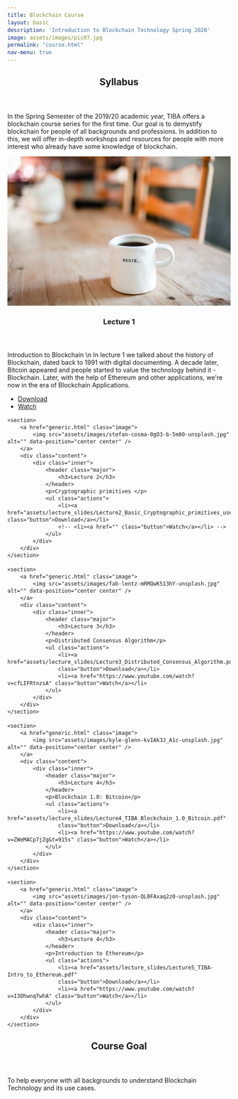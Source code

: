 ```yaml
---
title: Blockchain Course
layout: basic
description: 'Introduction to Blockchain Technology Spring 2020'
image: assets/images/pic07.jpg
permalink: "course.html"
nav-menu: true
---
```


<!-- Main -->
<div id="main">

<!-- One -->
<section id="one">
	<div class="inner">
		<header class="major">
			<h2>Syllabus</h2>
		</header>
		<p>In the Spring Semester of the 2019/20 academic year, TIBA offers a blockchain course series
for the first time. Our goal is to demystify blockchain for people of all backgrounds and
professions. In addition to this, we will offer in-depth workshops and resources for people with
more interest who already have some knowledge of blockchain.</p>
	</div>
</section>

<!-- Two -->
<section id="two" class="spotlights">
	<section>
		<a class="image">
			<img src="assets/images/danielle-macinnes-IuLgi9PWETU-unsplash.jpg" alt="" data-position="center center" />
		</a>
		<div class="content">
			<div class="inner">
				<header class="major">
					<h3>Lecture 1</h3>
				</header>
				<p>Introduction to Blockchain \n In lecture 1 we talked about the history of Blockchain, dated back to 1991 with digital documenting. A decade later, Bitcoin appeared and people started to value the technology behind it - Blockchain. Later, with the help of Ethereum and other applications, we're now in the era of Blockchain Applications. </p>
				<ul class="actions">
					<li><a href="assets/lecture_slides/TIBA-Intro_to_Blockchain_Spring_2020.pdf" class="button">Download</a></li>
					<li><a href="https://www.youtube.com/watch?v=VDwLIpG8ibI&yt:cc=on" class="button">Watch</a></li>
				</ul>
			</div>
		</div>
	</section>

	<section>
		<a href="generic.html" class="image">
			<img src="assets/images/stefan-cosma-0gO3-b-5m80-unsplash.jpg" alt="" data-position="center center" />
		</a>
		<div class="content">
			<div class="inner">
				<header class="major">
					<h3>Lecture 2</h3>
				</header>
				<p>Cryptographic primitives </p>
				<ul class="actions">
					<li><a href="assets/lecture_slides/Lecture2_Basic_Cryptographic_primitives_used_in_Blockchain.pdf" class="button">Download</a></li>
					<!-- <li><a href="" class="button">Watch</a></li> -->
				</ul>
			</div>
		</div>
	</section>

	<section>
		<a href="generic.html" class="image">
			<img src="assets/images/fab-lentz-mRMQwK513hY-unsplash.jpg" alt="" data-position="center center" />
		</a>
		<div class="content">
			<div class="inner">
				<header class="major">
					<h3>Lecture 3</h3>
				</header>
				<p>Distributed Consensus Algorithm</p>
				<ul class="actions">
					<li><a href="assets/lecture_slides/Lecture3_Distributed_Consensus_Algorithm.pdf"
					class="button">Download</a></li>
					<li><a href="https://www.youtube.com/watch?v=cfLIFRtnzsA" class="button">Watch</a></li>
				</ul>
			</div>
		</div>
	</section>

	<section>
		<a href="generic.html" class="image">
			<img src="assets/images/kyle-glenn-kvIAk3J_A1c-unsplash.jpg" alt="" data-position="center center" />
		</a>
		<div class="content">
			<div class="inner">
				<header class="major">
					<h3>Lecture 4</h3>
				</header>
				<p>Blockchain 1.0: Bitcoin</p>
				<ul class="actions">
					<li><a href="assets/lecture_slides/Lecture4_TIBA_Blockchain_1.0_Bitcoin.pdf"
					class="button">Download</a></li>
					<li><a href="https://www.youtube.com/watch?v=ZWeMACp7jZg&t=915s" class="button">Watch</a></li>
				</ul>
			</div>
		</div>
	</section>

	<section>
		<a href="generic.html" class="image">
			<img src="assets/images/jon-tyson-QL0FAxaq2z0-unsplash.jpg" alt="" data-position="center center" />
		</a>
		<div class="content">
			<div class="inner">
				<header class="major">
					<h3>Lecture 4</h3>
				</header>
				<p>Introduction to Ethereum</p>
				<ul class="actions">
					<li><a href="assets/lecture_slides/Lecture5_TIBA-Intro_to_Ethereum.pdf"
					class="button">Download</a></li>
					<li><a href="https://www.youtube.com/watch?v=I3OhwnqTwhA" class="button">Watch</a></li>
				</ul>
			</div>
		</div>
	</section>


</section>

<!-- Three -->
<section id="three">
	<div class="inner">
		<header class="major">
			<h2>Course Goal</h2>
		</header>
		<p>To help everyone with all backgrounds to understand Blockchain Technology and its use cases. </p>
		<!-- <ul class="actions">
			<li><a href="about_us.html" class="button next">Learn more</a></li>
		</ul> -->
	</div>
</section>

</div>
